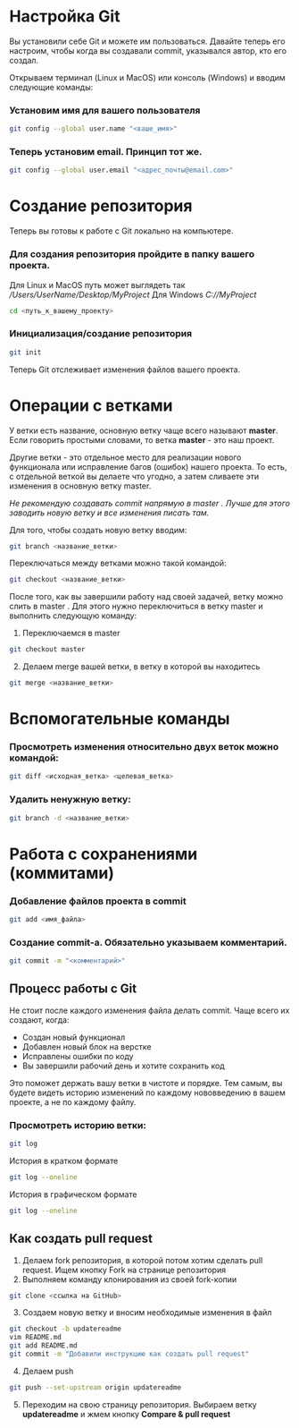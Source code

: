 # Настройка Git
Вы установили себе Git и можете им пользоваться. Давайте теперь его настроим, чтобы когда вы создавали commit, указывался автор, кто его создал.

Открываем терминал (Linux и MacOS) или консоль (Windows) и вводим следующие команды:
### Установим имя для вашего пользователя
```sh 
git config --global user.name "<ваше_имя>"
```
### Теперь установим email. Принцип тот же.
```sh
git config --global user.email "<адрес_почты@email.com>"
```
# Создание репозитория
Теперь вы готовы к работе с Git локально на компьютере.
### Для создания репозитория пройдите в папку вашего проекта.

Для Linux и MacOS путь может выглядеть так 
*/Users/UserName/Desktop/MyProject*
Для Windows
*С://MyProject*
```sh
cd <путь_к_вашему_проекту>
```
### Инициализация/создание репозитория
```sh
git init
```
Теперь Git отслеживает изменения файлов вашего проекта. 
# Операции с ветками
У ветки есть название, основную ветку чаще всего называют **master**. Если говорить простыми словами, то ветка **master** - это наш проект.

Другие ветки - это отдельное место для реализации нового функционала или исправление багов (ошибок) нашего проекта. То есть, с отдельной веткой вы делаете что угодно, а затем сливаете эти изменения в основную ветку master.

*Не рекомендую создавать commit напрямую в master . Лучше для этого заводить новую ветку и все изменения писать там.*

Для того, чтобы создать новую ветку вводим:
```sh
git branch <название_ветки>
```
Переключаться между ветками можно такой командой:
```sh
git checkout <название_ветки>
```
После того, как вы завершили работу над своей задачей, ветку можно слить в master . Для этого нужно переключиться в ветку master и выполнить следующую команду:
1. Переключаемся в master
```sh
git checkout master
```
2. Делаем merge вашей ветки, в ветку в которой вы находитесь
```sh
git merge <название_ветки>
```
# Вспомогательные команды
### Просмотреть изменения относительно двух веток можно командой:

```sh
git diff <исходная_ветка> <целевая_ветка>
```
### Удалить ненужную ветку:
```sh
git branch -d <название_ветки>
```
# Работа с сохранениями (коммитами)
### Добавление файлов проекта в commit
```sh
git add <имя_файла> 
```
### Создание commit-а. Обязательно указываем комментарий.
```sh
git commit -m "<комментарий>"
```

## Процесс работы с Git
Не стоит после каждого изменения файла делать commit. Чаще всего их создают, когда:
* Создан новый функционал
* Добавлен новый блок на верстке
* Исправлены ошибки по коду
* Вы завершили рабочий день и хотите сохранить код

Это поможет держать вашу ветки в чистоте и порядке. Тем самым, вы будете видеть историю изменений по каждому нововведению в вашем проекте, а не по каждому файлу.
### Просмотреть историю ветки:
```sh
git log
```
История в кратком формате
```sh
git log --oneline
```
История в графическом формате
```sh
git log --oneline
```
## Как создать pull request

1. Делаем fork репозитория, в которой потом хотим сделать pull request. Ищем кнопку Fork на странице репозитория 
2. Выполняем команду клонирования из своей fork-копии
```sh
git clone <ссылка на GitHub>
```
3. Создаем новую ветку и вносим необходимые изменения в файл
```sh
git checkout -b updatereadme
vim README.md
git add README.md
git commit -m "Добавили инструкцию как создать pull request"
```
4. Делаем push  
```sh
git push --set-upstream origin updatereadme
```
5. Переходим на свою страницу репозитория. Выбираем ветку **updatereadme** и жмем кнопку **Compare & pull request**